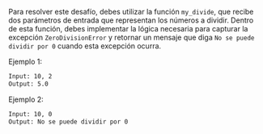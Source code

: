 Para resolver este desafío, debes utilizar la función `my_divide`, que recibe dos parámetros de entrada que representan los números a dividir. Dentro de esta función, debes implementar la lógica necesaria para capturar la excepción `ZeroDivisionError` y retornar un mensaje que diga `No se puede dividir por 0` cuando esta excepción ocurra.

Ejemplo 1: 

```txt
Input: 10, 2
Output: 5.0
```

Ejemplo 2: 

```txt
Input: 10, 0
Output: No se puede dividir por 0
```